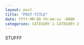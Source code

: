 ```yaml
---
layout: post
title: "POST-TITLE"
date: YYYY-MM-DD hh:mm:ss -0000
categories: CATEGORY-1 CATEGORY-2
---
```


STUFFF
